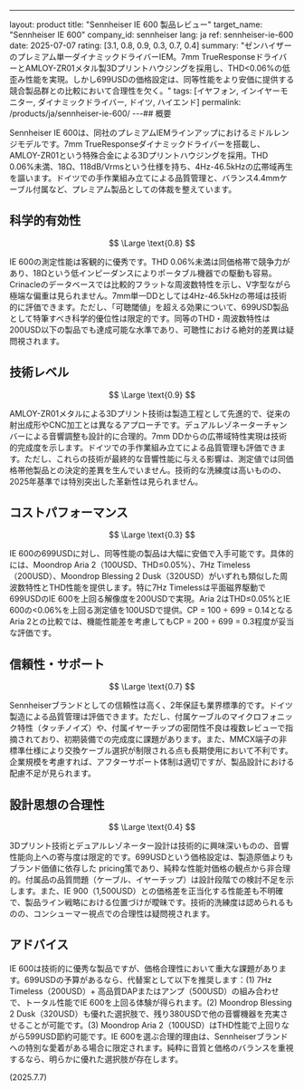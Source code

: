 ---
layout: product
title: "Sennheiser IE 600 製品レビュー"
target_name: "Sennheiser IE 600"
company_id: sennheiser
lang: ja
ref: sennheiser-ie-600
date: 2025-07-07
rating: [3.1, 0.8, 0.9, 0.3, 0.7, 0.4]
summary: "ゼンハイザーのプレミアム単一ダイナミックドライバーIEM。7mm TrueResponseドライバーとAMLOY-ZR01メタル製3Dプリントハウジングを採用し、THD<0.06%の低歪み性能を実現。しかし699USDの価格設定は、同等性能をより安価に提供する競合製品群との比較において合理性を欠く。"
tags: [イヤフォン, インイヤーモニター, ダイナミックドライバー, ドイツ, ハイエンド]
permalink: /products/ja/sennheiser-ie-600/
---## 概要

Sennheiser IE 600は、同社のプレミアムIEMラインアップにおけるミドルレンジモデルです。7mm TrueResponseダイナミックドライバーを搭載し、AMLOY-ZR01という特殊合金による3Dプリントハウジングを採用。THD 0.06%未満、18Ω、118dB/Vrmsという仕様を持ち、4Hz-46.5kHzの広帯域再生を謳います。ドイツでの手作業組み立てによる品質管理と、バランス4.4mmケーブル付属など、プレミアム製品としての体裁を整えています。

## 科学的有効性

$$ \Large \text{0.8} $$

IE 600の測定性能は客観的に優秀です。THD 0.06%未満は同価格帯で競争力があり、18Ωという低インピーダンスによりポータブル機器での駆動も容易。Crinacleのデータベースでは比較的フラットな周波数特性を示し、V字型ながら極端な偏重は見られません。7mm単一DDとしては4Hz-46.5kHzの帯域は技術的に評価できます。ただし、「可聴閾値」を超える効果について、699USD製品として特筆すべき科学的優位性は限定的です。同等のTHD・周波数特性は200USD以下の製品でも達成可能な水準であり、可聴性における絶対的差異は疑問視されます。

## 技術レベル

$$ \Large \text{0.9} $$

AMLOY-ZR01メタルによる3Dプリント技術は製造工程として先進的で、従来の射出成形やCNC加工とは異なるアプローチです。デュアルレゾネーターチャンバーによる音響調整も設計的に合理的。7mm DDからの広帯域特性実現は技術的完成度を示します。ドイツでの手作業組み立てによる品質管理も評価できます。ただし、これらの技術が最終的な音響性能に与える影響は、測定値では同価格帯他製品との決定的差異を生んでいません。技術的な洗練度は高いものの、2025年基準では特別突出した革新性は見られません。

## コストパフォーマンス

$$ \Large \text{0.3} $$

IE 600の699USDに対し、同等性能の製品は大幅に安価で入手可能です。具体的には、Moondrop Aria 2（100USD、THD≤0.05%）、7Hz Timeless（200USD）、Moondrop Blessing 2 Dusk（320USD）がいずれも類似した周波数特性とTHD性能を提供します。特に7Hz Timelessは平面磁界駆動で699USDのIE 600を上回る解像度を200USDで実現。Aria 2はTHD≤0.05%とIE 600の<0.06%を上回る測定値を100USDで提供。CP = 100 ÷ 699 = 0.14となるAria 2との比較では、機能性能差を考慮してもCP = 200 ÷ 699 = 0.3程度が妥当な評価です。

## 信頼性・サポート

$$ \Large \text{0.7} $$

Sennheiserブランドとしての信頼性は高く、2年保証も業界標準的です。ドイツ製造による品質管理は評価できます。ただし、付属ケーブルのマイクロフォニック特性（タッチノイズ）や、付属イヤーチップの密閉性不良は複数レビューで指摘されており、初期装備での完成度に課題があります。また、MMCX端子の非標準仕様により交換ケーブル選択が制限される点も長期使用において不利です。企業規模を考慮すれば、アフターサポート体制は適切ですが、製品設計における配慮不足が見られます。

## 設計思想の合理性

$$ \Large \text{0.4} $$

3Dプリント技術とデュアルレゾネーター設計は技術的に興味深いものの、音響性能向上への寄与度は限定的です。699USDという価格設定は、製造原価よりもブランド価値に依存した pricing策であり、純粋な性能対価格の観点から非合理的。付属品の品質問題（ケーブル、イヤーチップ）は設計段階での検討不足を示します。また、IE 900（1,500USD）との価格差を正当化する性能差も不明確で、製品ライン戦略における位置づけが曖昧です。技術的洗練度は認められるものの、コンシューマー視点での合理性は疑問視されます。

## アドバイス

IE 600は技術的に優秀な製品ですが、価格合理性において重大な課題があります。699USDの予算があるなら、代替案として以下を推奨します：(1) 7Hz Timeless（200USD）+ 高品質DAPまたはアンプ（500USD）の組み合わせで、トータル性能でIE 600を上回る体験が得られます。(2) Moondrop Blessing 2 Dusk（320USD）も優れた選択肢で、残り380USDで他の音響機器を充実させることが可能です。(3) Moondrop Aria 2（100USD）はTHD性能で上回りながら599USD節約可能です。IE 600を選ぶ合理的理由は、Sennheiserブランドへの特別な愛着がある場合に限定されます。純粋に音質と価格のバランスを重視するなら、明らかに優れた選択肢が存在します。

(2025.7.7)